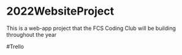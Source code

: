 # 2022WebsiteProject
This is a web-app project that the FCS Coding Club will be building throughout the year

#Trello
<h1 src="trello.com/b/Zi8Q5Ary/fcs-clubhub"></h1>
